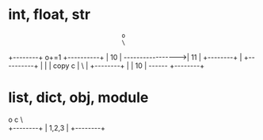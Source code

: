 # int, float, str

                                    o
                                    \
+--------+      o+=1            +----------+
|   10   |    ----------------->|    11    |
+--------+      |               +----------+
                |
                |
                | copy
c               |
\               |
+--------+      |
|   10   | ------
+--------+   


# list, dict, obj, module


o c 
\ \
+--------+
| 1,2,3  |
+--------+